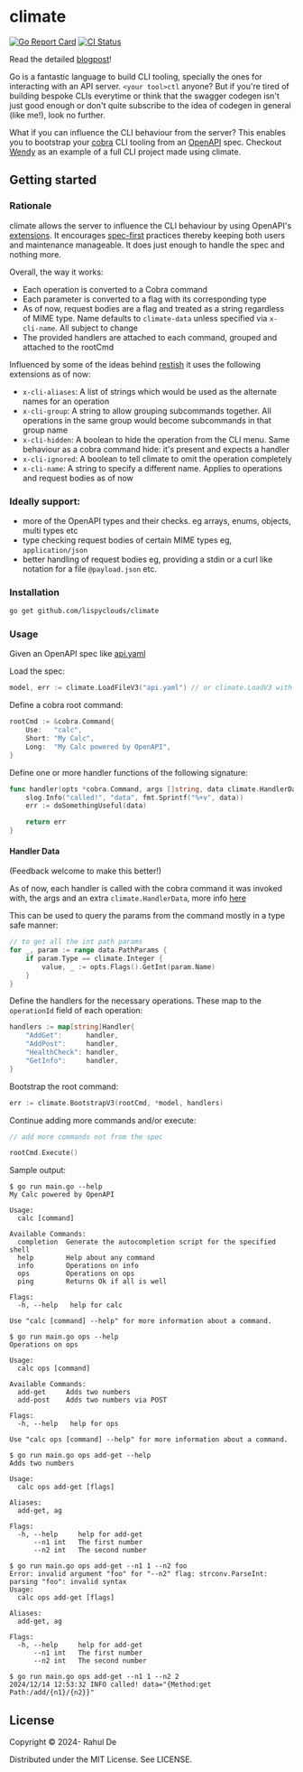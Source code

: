 # climate

[![Go Report Card](https://goreportcard.com/badge/github.com/lispyclouds/climate)](https://goreportcard.com/report/github.com/lispyclouds/climate)
[![CI Status](https://github.com/lispyclouds/climate/workflows/Test/badge.svg)](https://github.com/lispyclouds/climate/actions?query=workflow%3ATest)

Read the detailed [blogpost](https://zuplo.com/blog/2025/02/02/generate-cli-from-api-with-climate)!

Go is a fantastic language to build CLI tooling, specially the ones for interacting with an API server. `<your tool>ctl` anyone?
But if you're tired of building bespoke CLIs everytime or think that the swagger codegen isn't just good enough or don't quite subscribe to the idea of codegen in general (like me!), look no further.

What if you can influence the CLI behaviour from the server? This enables you to bootstrap your [cobra](https://cobra.dev/) CLI tooling from an [OpenAPI](https://swagger.io/specification/) spec. Checkout [Wendy](https://bob-cd.github.io/cli/#wendy) as an example of a full CLI project made using climate.

## Getting started

### Rationale

climate allows the server to influence the CLI behaviour by using OpenAPI's [extensions](https://swagger.io/docs/specification/v3_0/openapi-extensions/). It encourages [spec-first](https://www.atlassian.com/blog/technology/spec-first-api-development) practices thereby keeping both users and maintenance manageable. It does just enough to handle the spec and nothing more.

Overall, the way it works:

- Each operation is converted to a Cobra command
- Each parameter is converted to a flag with its corresponding type
- As of now, request bodies are a flag and treated as a string regardless of MIME type. Name defaults to `climate-data` unless specified via `x-cli-name`. All subject to change
- The provided handlers are attached to each command, grouped and attached to the rootCmd

Influenced by some of the ideas behind [restish](https://rest.sh/) it uses the following extensions as of now:

- `x-cli-aliases`: A list of strings which would be used as the alternate names for an operation
- `x-cli-group`: A string to allow grouping subcommands together. All operations in the same group would become subcommands in that group name
- `x-cli-hidden`: A boolean to hide the operation from the CLI menu. Same behaviour as a cobra command hide: it's present and expects a handler
- `x-cli-ignored`: A boolean to tell climate to omit the operation completely
- `x-cli-name`: A string to specify a different name. Applies to operations and request bodies as of now

### Ideally support:

- more of the OpenAPI types and their checks. eg arrays, enums, objects, multi types etc
- type checking request bodies of certain MIME types eg, `application/json`
- better handling of request bodies eg, providing a stdin or a curl like notation for a file `@payload.json` etc.

### Installation

```bash
go get github.com/lispyclouds/climate
```

### Usage

Given an OpenAPI spec like [api.yaml](/api.yaml)

Load the spec:

```go
model, err := climate.LoadFileV3("api.yaml") // or climate.LoadV3 with []byte
```

Define a cobra root command:

```go
rootCmd := &cobra.Command{
	Use:   "calc",
	Short: "My Calc",
	Long:  "My Calc powered by OpenAPI",
}
```

Define one or more handler functions of the following signature:

```go
func handler(opts *cobra.Command, args []string, data climate.HandlerData) error {
	slog.Info("called!", "data", fmt.Sprintf("%+v", data))
	err := doSomethingUseful(data)

	return err
}
```

#### Handler Data

(Feedback welcome to make this better!)

As of now, each handler is called with the cobra command it was invoked with, the args and an extra `climate.HandlerData`, more info [here](https://pkg.go.dev/github.com/lispyclouds/climate#pkg-types)

This can be used to query the params from the command mostly in a type safe manner:

```go
// to get all the int path params
for _, param := range data.PathParams {
	if param.Type == climate.Integer {
		value, _ := opts.Flags().GetInt(param.Name)
	}
}
```

Define the handlers for the necessary operations. These map to the `operationId` field of each operation:

```go
handlers := map[string]Handler{
	"AddGet":      handler,
	"AddPost":     handler,
	"HealthCheck": handler,
	"GetInfo":     handler,
}
```

Bootstrap the root command:

```go
err := climate.BootstrapV3(rootCmd, *model, handlers)
```

Continue adding more commands and/or execute:

```go
// add more commands not from the spec

rootCmd.Execute()
```

Sample output:

```
$ go run main.go --help
My Calc powered by OpenAPI

Usage:
  calc [command]

Available Commands:
  completion  Generate the autocompletion script for the specified shell
  help        Help about any command
  info        Operations on info
  ops         Operations on ops
  ping        Returns Ok if all is well

Flags:
  -h, --help   help for calc

Use "calc [command] --help" for more information about a command.

$ go run main.go ops --help
Operations on ops

Usage:
  calc ops [command]

Available Commands:
  add-get     Adds two numbers
  add-post    Adds two numbers via POST

Flags:
  -h, --help   help for ops

Use "calc ops [command] --help" for more information about a command.

$ go run main.go ops add-get --help
Adds two numbers

Usage:
  calc ops add-get [flags]

Aliases:
  add-get, ag

Flags:
  -h, --help     help for add-get
      --n1 int   The first number
      --n2 int   The second number

$ go run main.go ops add-get --n1 1 --n2 foo
Error: invalid argument "foo" for "--n2" flag: strconv.ParseInt: parsing "foo": invalid syntax
Usage:
  calc ops add-get [flags]

Aliases:
  add-get, ag

Flags:
  -h, --help     help for add-get
      --n1 int   The first number
      --n2 int   The second number

$ go run main.go ops add-get --n1 1 --n2 2
2024/12/14 12:53:32 INFO called! data="{Method:get Path:/add/{n1}/{n2}}"
```

## License

Copyright © 2024- Rahul De

Distributed under the MIT License. See LICENSE.
